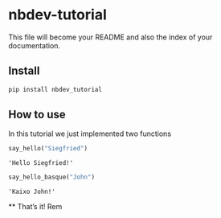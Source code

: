 nbdev-tutorial
================

<!-- WARNING: THIS FILE WAS AUTOGENERATED! DO NOT EDIT! -->

This file will become your README and also the index of your
documentation.

## Install

``` sh
pip install nbdev_tutorial
```

## How to use

In this tutorial we just implemented two functions

``` python
say_hello("Siegfried")
```

    'Hello Siegfried!'

``` python
say_hello_basque("John")
```

    'Kaixo John!'

\*\* That’s it! Rem
